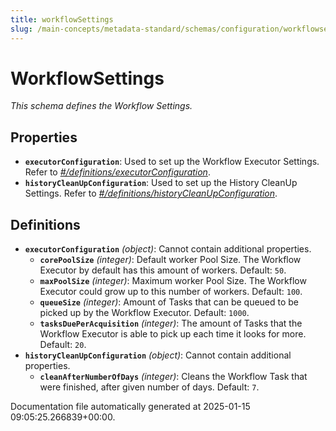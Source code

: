 ```yaml
---
title: workflowSettings
slug: /main-concepts/metadata-standard/schemas/configuration/workflowsettings
---
```


# WorkflowSettings

*This schema defines the Workflow Settings.*

## Properties

- **`executorConfiguration`**: Used to set up the Workflow Executor Settings. Refer to *[#/definitions/executorConfiguration](#definitions/executorConfiguration)*.
- **`historyCleanUpConfiguration`**: Used to set up the History CleanUp Settings. Refer to *[#/definitions/historyCleanUpConfiguration](#definitions/historyCleanUpConfiguration)*.
## Definitions

- **`executorConfiguration`** *(object)*: Cannot contain additional properties.
  - **`corePoolSize`** *(integer)*: Default worker Pool Size. The Workflow Executor by default has this amount of workers. Default: `50`.
  - **`maxPoolSize`** *(integer)*: Maximum worker Pool Size. The Workflow Executor could grow up to this number of workers. Default: `100`.
  - **`queueSize`** *(integer)*: Amount of Tasks that can be queued to be picked up by the Workflow Executor. Default: `1000`.
  - **`tasksDuePerAcquisition`** *(integer)*: The amount of Tasks that the Workflow Executor is able to pick up each time it looks for more. Default: `20`.
- **`historyCleanUpConfiguration`** *(object)*: Cannot contain additional properties.
  - **`cleanAfterNumberOfDays`** *(integer)*: Cleans the Workflow Task that were finished, after given number of days. Default: `7`.


Documentation file automatically generated at 2025-01-15 09:05:25.266839+00:00.
